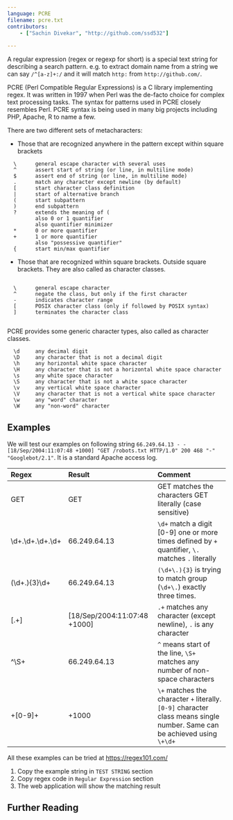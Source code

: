 ```yaml
---
language: PCRE
filename: pcre.txt
contributors:
    - ["Sachin Divekar", "http://github.com/ssd532"]
    
---
```


A regular expression (regex or regexp for short) is a special text string for describing a search pattern. e.g. to extract domain name from a string we can say `/^[a-z]+:/` and it will match `http:` from `http://github.com/`.  

PCRE (Perl Compatible Regular Expressions) is a C library implementing regex. It was written in 1997 when Perl was the de-facto choice for complex text processing tasks. The syntax for patterns used in PCRE closely resembles Perl. PCRE syntax is being used in many big projects including PHP, Apache, R to name a few.


There are two different sets of metacharacters:
* Those that are recognized anywhere in the pattern except within square brackets
```
  \      general escape character with several uses
  ^      assert start of string (or line, in multiline mode)
  $      assert end of string (or line, in multiline mode)
  .      match any character except newline (by default)
  [      start character class definition
  |      start of alternative branch
  (      start subpattern
  )      end subpattern
  ?      extends the meaning of (
         also 0 or 1 quantifier
         also quantifier minimizer
  *      0 or more quantifier
  +      1 or more quantifier
         also "possessive quantifier"
  {      start min/max quantifier
```

* Those that are recognized within square brackets. Outside square brackets. They are also called as character classes.
 
```
 
  \      general escape character
  ^      negate the class, but only if the first character
  -      indicates character range
  [      POSIX character class (only if followed by POSIX syntax)
  ]      terminates the character class
  
```  

PCRE provides some generic character types, also called as character classes. 
```
  \d     any decimal digit
  \D     any character that is not a decimal digit
  \h     any horizontal white space character
  \H     any character that is not a horizontal white space character
  \s     any white space character
  \S     any character that is not a white space character
  \v     any vertical white space character
  \V     any character that is not a vertical white space character
  \w     any "word" character
  \W     any "non-word" character
```

## Examples

We will test our examples on following string `66.249.64.13 - - [18/Sep/2004:11:07:48 +1000] "GET /robots.txt HTTP/1.0" 200 468 "-" "Googlebot/2.1"`. It is a standard Apache access log.

| Regex | Result          | Comment |
| :---- | :-------------- | :------ |
| GET   | GET | GET matches the characters GET literally (case sensitive) |
| \d+.\d+.\d+.\d+ | 66.249.64.13 | `\d+` match a digit [0-9] one or more times defined by `+` quantifier, `\.` matches `.` literally |
| (\d+\.){3}\d+ | 66.249.64.13 | `(\d+\.){3}` is trying to match group (`\d+\.`) exactly three times. |
| \[.+\] | [18/Sep/2004:11:07:48 +1000] | `.+` matches any character (except newline), `.` is any character |
| ^\S+ | 66.249.64.13 | `^` means start of the line, `\S+` matches any number of non-space characters |
| \+[0-9]+ | +1000 | `\+` matches the character `+` literally. `[0-9]` character class means single number. Same can be achieved using `\+\d+` |

All these examples can be tried at https://regex101.com/ 

1. Copy the example string in `TEST STRING` section
2. Copy regex code in `Regular Expression` section 
3. The web application will show the matching result


## Further Reading


